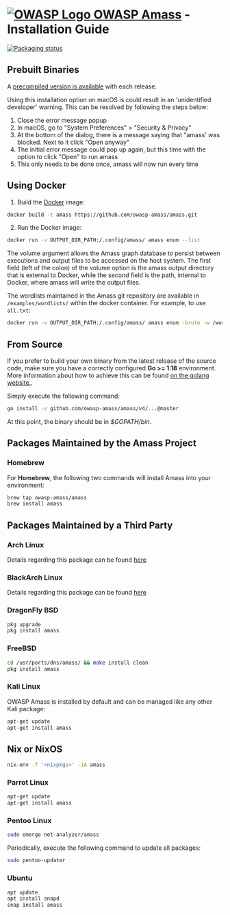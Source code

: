 
# [![OWASP Logo](../images/owasp_logo.png) OWASP Amass](https://owasp.org/www-project-amass/) - Installation Guide

[![Packaging status](https://repology.org/badge/vertical-allrepos/amass.svg)](https://repology.org/metapackage/amass/versions)

## Prebuilt Binaries

A [precompiled version is available](https://github.com/owasp-amass/amass/releases) with each release.

Using this installation option on macOS is could result in an 'unidentified developer' warning. This can be resolved by following the steps below:

1. Close the error message popup
2. In macOS, go to "System Preferences" > "Security & Privacy"
3. At the bottom of the dialog, there is a message saying that "amass' was blocked. Next to it click "Open anyway"
4. The initial error message could pop up again, but this time with the option to click "Open" to run amass
5. This only needs to be done once, amass will now run every time

## Using Docker

1. Build the [Docker](https://docs.docker.com/) image:

```bash
docker build -t amass https://github.com/owasp-amass/amass.git
```

2. Run the Docker image:

```bash
docker run -v OUTPUT_DIR_PATH:/.config/amass/ amass enum --list
```

The volume argument allows the Amass graph database to persist between executions and output files to be accessed on the host system. The first field (left of the colon) of the volume option is the amass output directory that is external to Docker, while the second field is the path, internal to Docker, where amass will write the output files.

The wordlists maintained in the Amass git repository are available in `/examples/wordlists/` within the docker container. For example, to use `all.txt`:

```bash
docker run -v OUTPUT_DIR_PATH:/.config/amass/ amass enum -brute -w /wordlists/all.txt -share -d example.com
```

## From Source

If you prefer to build your own binary from the latest release of the source code, make sure you have a correctly configured **Go >= 1.18** environment. More information about how to achieve this can be found [on the golang website.](https://golang.org/doc/install).

Simply execute the following command:

```bash
go install -v github.com/owasp-amass/amass/v4/...@master
```

At this point, the binary should be in *$GOPATH/bin*.

## Packages Maintained by the Amass Project

### Homebrew

For **Homebrew**, the following two commands will install Amass into your environment:

```bash
brew tap owasp-amass/amass
brew install amass
```

## Packages Maintained by a Third Party

### Arch Linux

Details regarding this package can be found [here](https://aur.archlinux.org/packages/amass/)

### BlackArch Linux

Details regarding this package can be found [here](https://github.com/BlackArch/blackarch/blob/master/packages/amass/PKGBUILD)

### DragonFly BSD

```bash
pkg upgrade
pkg install amass
```

### FreeBSD

```bash
cd /usr/ports/dns/amass/ && make install clean
pkg install amass
```

### Kali Linux

OWASP Amass is installed by default and can be managed like any other Kali package:

```bash
apt-get update
apt-get install amass
```

## Nix or NixOS

```bash
nix-env -f '<nixpkgs>' -iA amass
```

### Parrot Linux

```bash
apt-get update
apt-get install amass
```

### Pentoo Linux

```bash
sudo emerge net-analyzer/amass
```

Periodically, execute the following command to update all packages:

```bash
sudo pentoo-updater
```

### Ubuntu

```bash
apt update
apt install snapd
snap install amass
```
